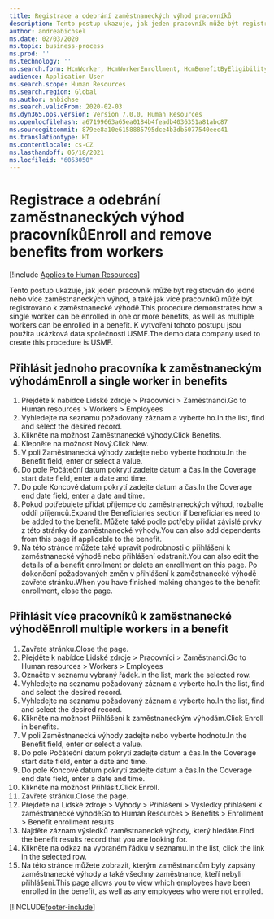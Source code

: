 ```yaml
---
title: Registrace a odebrání zaměstnaneckých výhod pracovníků
description: Tento postup ukazuje, jak jeden pracovník může být registrován do jedné nebo více zaměstnaneckých výhod, a také jak více pracovníků může být registrováno k zaměstnanecké výhodě.
author: andreabichsel
ms.date: 02/03/2020
ms.topic: business-process
ms.prod: ''
ms.technology: ''
ms.search.form: HcmWorker, HcmWorkerEnrollment, HcmBenefitByEligibilityLookup, HcmMassBenefitEnrollment, HcmBenefitLookup, HcmMassBenefitEnrollmentResults, BenefitWorkspace, HcmBenefitSummaryPart
audience: Application User
ms.search.scope: Human Resources
ms.search.region: Global
ms.author: anbichse
ms.search.validFrom: 2020-02-03
ms.dyn365.ops.version: Version 7.0.0, Human Resources
ms.openlocfilehash: a67199663a65ea0184b4feadb4036351a81abc87
ms.sourcegitcommit: 879ee8a10e6158885795dce4b3db5077540eec41
ms.translationtype: HT
ms.contentlocale: cs-CZ
ms.lasthandoff: 05/18/2021
ms.locfileid: "6053050"
---
```

# <a name="enroll-and-remove-benefits-from-workers"></a><span data-ttu-id="11386-103">Registrace a odebrání zaměstnaneckých výhod pracovníků</span><span class="sxs-lookup"><span data-stu-id="11386-103">Enroll and remove benefits from workers</span></span>

[!include [Applies to Human Resources](../includes/applies-to-hr.md)]



<span data-ttu-id="11386-104">Tento postup ukazuje, jak jeden pracovník může být registrován do jedné nebo více zaměstnaneckých výhod, a také jak více pracovníků může být registrováno k zaměstnanecké výhodě.</span><span class="sxs-lookup"><span data-stu-id="11386-104">This procedure demonstrates how a single worker can be enrolled in one or more benefits, as well as multiple workers can be enrolled in a benefit.</span></span> <span data-ttu-id="11386-105">K vytvoření tohoto postupu jsou použita ukázková data společnosti USMF.</span><span class="sxs-lookup"><span data-stu-id="11386-105">The demo data company used to create this procedure is USMF.</span></span>


## <a name="enroll-a-single-worker-in-benefits"></a><span data-ttu-id="11386-106">Přihlásit jednoho pracovníka k zaměstnaneckým výhodám</span><span class="sxs-lookup"><span data-stu-id="11386-106">Enroll a single worker in benefits</span></span>
1. <span data-ttu-id="11386-107">Přejděte k nabídce Lidské zdroje > Pracovníci > Zaměstnanci.</span><span class="sxs-lookup"><span data-stu-id="11386-107">Go to Human resources > Workers > Employees</span></span>
2. <span data-ttu-id="11386-108">Vyhledejte na seznamu požadovaný záznam a vyberte ho.</span><span class="sxs-lookup"><span data-stu-id="11386-108">In the list, find and select the desired record.</span></span>
3. <span data-ttu-id="11386-109">Klikněte na možnost Zaměstnanecké výhody.</span><span class="sxs-lookup"><span data-stu-id="11386-109">Click Benefits.</span></span>
4. <span data-ttu-id="11386-110">Klepněte na možnost Nový.</span><span class="sxs-lookup"><span data-stu-id="11386-110">Click New.</span></span>
5. <span data-ttu-id="11386-111">V poli Zaměstnanecká výhody zadejte nebo vyberte hodnotu.</span><span class="sxs-lookup"><span data-stu-id="11386-111">In the Benefit field, enter or select a value.</span></span>
6. <span data-ttu-id="11386-112">Do pole Počáteční datum pokrytí zadejte datum a čas.</span><span class="sxs-lookup"><span data-stu-id="11386-112">In the Coverage start date field, enter a date and time.</span></span>
7. <span data-ttu-id="11386-113">Do pole Koncové datum pokrytí zadejte datum a čas.</span><span class="sxs-lookup"><span data-stu-id="11386-113">In the Coverage end date field, enter a date and time.</span></span>
8. <span data-ttu-id="11386-114">Pokud potřebujete přidat příjemce do zaměstnaneckých výhod, rozbalte oddíl příjemců.</span><span class="sxs-lookup"><span data-stu-id="11386-114">Expand the Beneficiaries section if beneficiaries need to be added to the benefit.</span></span> <span data-ttu-id="11386-115">Můžete také podle potřeby přidat závislé prvky z této stránky do zaměstnanecké výhody.</span><span class="sxs-lookup"><span data-stu-id="11386-115">You can also add dependents from this page if applicable to the benefit.</span></span>
9. <span data-ttu-id="11386-116">Na této stránce můžete také upravit podrobnosti o přihlášení k zaměstnanecké výhodě nebo přihlášení odstranit.</span><span class="sxs-lookup"><span data-stu-id="11386-116">You can also edit the details of a benefit enrollment or delete an enrollment on this page.</span></span> <span data-ttu-id="11386-117">Po dokončení požadovaných změn v přihlášení k zaměstnanecké výhodě zavřete stránku.</span><span class="sxs-lookup"><span data-stu-id="11386-117">When you have finished making changes to the benefit enrollment, close the page.</span></span>

## <a name="enroll-multiple-workers-in-a-benefit"></a><span data-ttu-id="11386-118">Přihlásit více pracovníků k zaměstnanecké výhodě</span><span class="sxs-lookup"><span data-stu-id="11386-118">Enroll multiple workers in a benefit</span></span>
1. <span data-ttu-id="11386-119">Zavřete stránku.</span><span class="sxs-lookup"><span data-stu-id="11386-119">Close the page.</span></span>
2. <span data-ttu-id="11386-120">Přejděte k nabídce Lidské zdroje > Pracovníci > Zaměstnanci.</span><span class="sxs-lookup"><span data-stu-id="11386-120">Go to Human resources > Workers > Employees</span></span>
3. <span data-ttu-id="11386-121">Označte v seznamu vybraný řádek.</span><span class="sxs-lookup"><span data-stu-id="11386-121">In the list, mark the selected row.</span></span>
4. <span data-ttu-id="11386-122">Vyhledejte na seznamu požadovaný záznam a vyberte ho.</span><span class="sxs-lookup"><span data-stu-id="11386-122">In the list, find and select the desired record.</span></span>
5. <span data-ttu-id="11386-123">Vyhledejte na seznamu požadovaný záznam a vyberte ho.</span><span class="sxs-lookup"><span data-stu-id="11386-123">In the list, find and select the desired record.</span></span>
6. <span data-ttu-id="11386-124">Klikněte na možnost Přihlášení k zaměstnaneckým výhodám.</span><span class="sxs-lookup"><span data-stu-id="11386-124">Click Enroll in benefits.</span></span>
7. <span data-ttu-id="11386-125">V poli Zaměstnanecká výhody zadejte nebo vyberte hodnotu.</span><span class="sxs-lookup"><span data-stu-id="11386-125">In the Benefit field, enter or select a value.</span></span>
8. <span data-ttu-id="11386-126">Do pole Počáteční datum pokrytí zadejte datum a čas.</span><span class="sxs-lookup"><span data-stu-id="11386-126">In the Coverage start date field, enter a date and time.</span></span>
9. <span data-ttu-id="11386-127">Do pole Koncové datum pokrytí zadejte datum a čas.</span><span class="sxs-lookup"><span data-stu-id="11386-127">In the Coverage end date field, enter a date and time.</span></span>
10. <span data-ttu-id="11386-128">Klikněte na možnost Přihlásit.</span><span class="sxs-lookup"><span data-stu-id="11386-128">Click Enroll.</span></span>
11. <span data-ttu-id="11386-129">Zavřete stránku.</span><span class="sxs-lookup"><span data-stu-id="11386-129">Close the page.</span></span>
12. <span data-ttu-id="11386-130">Přejděte na Lidské zdroje > Výhody > Přihlášení > Výsledky přihlášení k zaměstnanecké výhodě</span><span class="sxs-lookup"><span data-stu-id="11386-130">Go to Human Resources > Benefits > Enrollment > Benefit enrollment results</span></span>
13. <span data-ttu-id="11386-131">Najděte záznam výsledků zaměstnanecké výhody, který hledáte.</span><span class="sxs-lookup"><span data-stu-id="11386-131">Find the benefit results record that you are looking for.</span></span>
14. <span data-ttu-id="11386-132">Klikněte na odkaz na vybraném řádku v seznamu.</span><span class="sxs-lookup"><span data-stu-id="11386-132">In the list, click the link in the selected row.</span></span>
15. <span data-ttu-id="11386-133">Na této stránce můžete zobrazit, kterým zaměstnancům byly zapsány zaměstnanecké výhody a také všechny zaměstnance, kteří nebyli přihlášeni.</span><span class="sxs-lookup"><span data-stu-id="11386-133">This page allows you to view which employees have been enrolled in the benefit, as well as any employees who were not enrolled.</span></span>



[!INCLUDE[footer-include](../includes/footer-banner.md)]